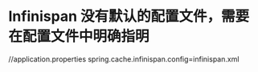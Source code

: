 # Infinispan 没有默认的配置文件，需要在配置文件中明确指明

//application.properties
spring.cache.infinispan.config=infinispan.xml